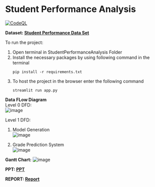 # Student Performance Analysis

[![CodeQL](https://github.com/JanhaviAnap/StudentPerformanceAnalysis/actions/workflows/codeql-analysis.yml/badge.svg)](https://github.com/JanhaviAnap/StudentPerformanceAnalysis/actions/workflows/codeql-analysis.yml)

**Dataset: [Student Performance Data Set](https://archive-beta.ics.uci.edu/ml/datasets/student+performance)**


To run the project:
1. Open terminal in StudentPerformanceAnalysis Folder
2. Install the necessary packages by using following command in the terminal
   ```
   pip install -r requirements.txt
   ```
2. To host the project in the browser enter the following command
   ```
   streamlit run app.py
   ```
   
   
**Data FLow Diagram**<br/>
Level 0 DFD: <br/>
![image](https://user-images.githubusercontent.com/63518181/138637835-3a703c75-9096-4860-b374-00ff57b68145.png)
 
Level 1 DFD:
1. Model Generation<br/>
![image](https://user-images.githubusercontent.com/63518181/138640783-bd4fbbcf-c3d2-4d8b-9f5c-3b6df7556fd8.png)
 
2. Grade Prediction System<br/>
![image](https://user-images.githubusercontent.com/63518181/138641413-f1adb8b0-ce95-4f91-80a5-3ee02c8f787f.png)


**Gantt Chart:**
![image](https://user-images.githubusercontent.com/63518181/138635717-45193bc2-f6e5-4080-b498-7a9dd33ede7e.png)


**PPT: [PPT](https://docs.google.com/presentation/d/1Fs0NI1YzfsILR0xKJNelxuyIILKWzlgjik6Nv8NkFfg/edit?usp=sharing)**


**REPORT: [Report](https://docs.google.com/document/d/1r9BrkZeZx2t5edw2hjy5vYbjZHLOUdNrzrhsXE8F76c/edit?usp=sharing)**






